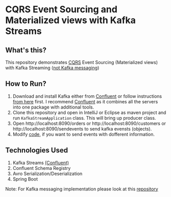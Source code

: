 # CQRS Event Sourcing and Materialized views with Kafka Streams
## What's this?
This repository demonstrates [CQRS](https://www.confluent.io/blog/event-sourcing-cqrs-stream-processing-apache-kafka-whats-connection/) Event Sourcing (Materialized views) with Kafka Streaming ([not Kafka messaging](https://github.com/pavankjadda/SpringCloudStream-Kafka))

## How to Run?
1. Download and install Kafka either from [Confluent](https://docs.confluent.io/current/installation/installing_cp.html#zip-and-tar-archives) or follow instructions [from here](https://www.tutorialspoint.com/apache_kafka/apache_kafka_installation_steps.htm) first. I recommend [Confluent](https://docs.confluent.io/current/installation/installing_cp.html#zip-and-tar-archives) as it combines all the servers into one package with additional tools.
2. Clone this repository and open in IntelliJ or Eclipse as maven project and run `KafkaStreamApplication` class. This will bring up producer class.
3. Open http://localhost:8090/orders or http://localhost:8090/customers or http://localhost:8090/sendevents to send kafka evensts (objects). 
4. Modify [code](https://github.com/pavankjadda/KafkaStream-CQRS-EventSourcing/blob/master/src/main/java/com/kafkastream/web/EventsController.java), if you want to send events with dofferent information.

## Technologies Used
1. Kafka Streams [(Confluent)](https://docs.confluent.io/current/platform.html)
2. Confluent Schema Registry
3. Avro Serialization/Deserialization
4. Spring Boot

Note: For Kafka messaging implementation please look at this [repository](https://github.com/pavankjadda/SpringCloudStream-Kafka)
